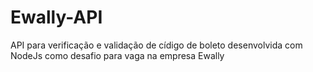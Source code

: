 # Ewally-API
API para verificação e validação de cídigo de boleto desenvolvida com NodeJs como desafio para vaga na empresa Ewally
